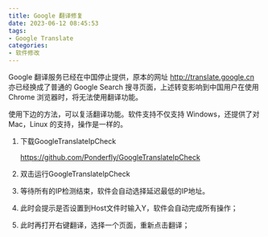 ```yaml
---
title: Google 翻译修复
date: 2023-06-12 08:45:53
tags:
- Google Translate
categories:
- 软件修改
---
```

Google 翻译服务已经在中国停止提供，原本的网址 http://translate.google.cn 亦已经换成了普通的 Google Search 搜寻页面，上述转变影响到中国用户在使用 Chrome 浏览器时，将无法使用翻译功能。

使用下边的方法，可以复活翻译功能。软件支持不仅支持 Windows，还提供了对 Mac，Linux 的支持，操作是一样的。

1. 下载GoogleTranslateIpCheck

    https://github.com/Ponderfly/GoogleTranslateIpCheck

2. 双击运行GoogleTranslateIpCheck

3. 等待所有的IP检测结束，软件会自动选择延迟最低的IP地址。

4. 此时会提示是否设置到Host文件时输入Y，软件会自动完成所有操作；

5. 此时再打开右键翻译，选择一个页面，重新点击翻译；